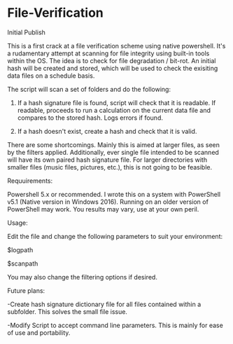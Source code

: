 # File-Verification
Initial Publish

This is a first crack at a file verification scheme using native powershell. It's a rudamentary attempt at scanning for file integrity using built-in tools within the OS. The idea is to check for file degradation / bit-rot. An initial hash will be created and stored, which will be used to check the exisiting data files on a schedule basis.

The script will scan a set of folders and do the following:

1. If a hash signature file is found, script will check that it is readable. If readable, proceeds to run a calculation on the current data file and compares to the stored hash. Logs errors if found. 

2. If a hash doesn't exist, create a hash and check that it is valid.

There are some shortcomings. Mainly this is aimed at larger files, as seen by the filters applied. Additionally, ever single file intended to be scanned will have its own paired hash signature file. For larger directories with smaller files (music files, pictures, etc.), this is not going to be feasible. 

Requuirements:

Powershell 5.x or recommended. I wrote this on a system with PowerShell v5.1 (Native version in Windows 2016). Running on an older version of PowerShell may work. You results may vary, use at your own peril.

Usage:

Edit the file and change the following parameters to suit your environment:

$logpath

$scanpath

You may also change the filtering options if desired. 

Future plans:

-Create hash signature dictionary file for all files contained within a subfolder. This solves the small file issue.

-Modify Script to accept command line parameters. This is mainly for ease of use and portability.

